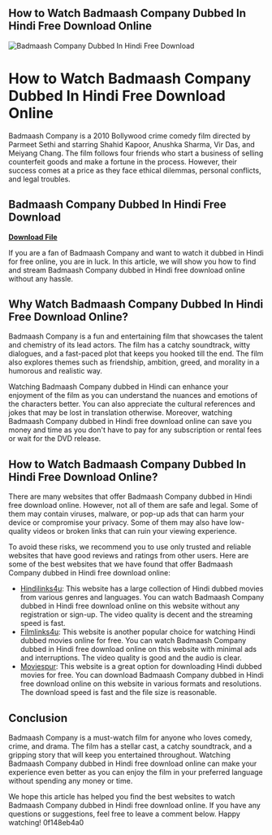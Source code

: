 ## How to Watch Badmaash Company Dubbed In Hindi Free Download Online

 
![Badmaash Company Dubbed In Hindi Free Download](https://m.media-amazon.com/images/M/MV5BYWI5N2UyMjgtOGVjNy00MDJjLTkzODEtYWU4YTRkZDgzNTIwXkEyXkFqcGdeQXVyNTkzNDQ4ODc@._V1_QL50_.jpg)

 
# How to Watch Badmaash Company Dubbed In Hindi Free Download Online
 
Badmaash Company is a 2010 Bollywood crime comedy film directed by Parmeet Sethi and starring Shahid Kapoor, Anushka Sharma, Vir Das, and Meiyang Chang. The film follows four friends who start a business of selling counterfeit goods and make a fortune in the process. However, their success comes at a price as they face ethical dilemmas, personal conflicts, and legal troubles.
 
## Badmaash Company Dubbed In Hindi Free Download


[**Download File**](https://www.google.com/url?q=https%3A%2F%2Fshoxet.com%2F2tKENN&sa=D&sntz=1&usg=AOvVaw0mH5hraa9DUjKqJ0DDeo5J)

 
If you are a fan of Badmaash Company and want to watch it dubbed in Hindi for free online, you are in luck. In this article, we will show you how to find and stream Badmaash Company dubbed in Hindi free download online without any hassle.
 
## Why Watch Badmaash Company Dubbed In Hindi Free Download Online?
 
Badmaash Company is a fun and entertaining film that showcases the talent and chemistry of its lead actors. The film has a catchy soundtrack, witty dialogues, and a fast-paced plot that keeps you hooked till the end. The film also explores themes such as friendship, ambition, greed, and morality in a humorous and realistic way.
 
Watching Badmaash Company dubbed in Hindi can enhance your enjoyment of the film as you can understand the nuances and emotions of the characters better. You can also appreciate the cultural references and jokes that may be lost in translation otherwise. Moreover, watching Badmaash Company dubbed in Hindi free download online can save you money and time as you don't have to pay for any subscription or rental fees or wait for the DVD release.
 
## How to Watch Badmaash Company Dubbed In Hindi Free Download Online?
 
There are many websites that offer Badmaash Company dubbed in Hindi free download online. However, not all of them are safe and legal. Some of them may contain viruses, malware, or pop-up ads that can harm your device or compromise your privacy. Some of them may also have low-quality videos or broken links that can ruin your viewing experience.
 
To avoid these risks, we recommend you to use only trusted and reliable websites that have good reviews and ratings from other users. Here are some of the best websites that we have found that offer Badmaash Company dubbed in Hindi free download online:
 
- [Hindilinks4u](https://www.hindilinks4u.to/2010/05/badmaash-company-2010.html): This website has a large collection of Hindi dubbed movies from various genres and languages. You can watch Badmaash Company dubbed in Hindi free download online on this website without any registration or sign-up. The video quality is decent and the streaming speed is fast.
- [Filmlinks4u](https://www.filmlinks4u.is/badmaash-company-2010-hindi-movie-watch-online.html): This website is another popular choice for watching Hindi dubbed movies online for free. You can watch Badmaash Company dubbed in Hindi free download online on this website with minimal ads and interruptions. The video quality is good and the audio is clear.
- [Moviespur](https://www.moviespur.com/movies/badmaash-company-2010-1080.html): This website is a great option for downloading Hindi dubbed movies for free. You can download Badmaash Company dubbed in Hindi free download online on this website in various formats and resolutions. The download speed is fast and the file size is reasonable.

## Conclusion
 
Badmaash Company is a must-watch film for anyone who loves comedy, crime, and drama. The film has a stellar cast, a catchy soundtrack, and a gripping story that will keep you entertained throughout. Watching Badmaash Company dubbed in Hindi free download online can make your experience even better as you can enjoy the film in your preferred language without spending any money or time.
 
We hope this article has helped you find the best websites to watch Badmaash Company dubbed in Hindi free download online. If you have any questions or suggestions, feel free to leave a comment below. Happy watching!
 0f148eb4a0

